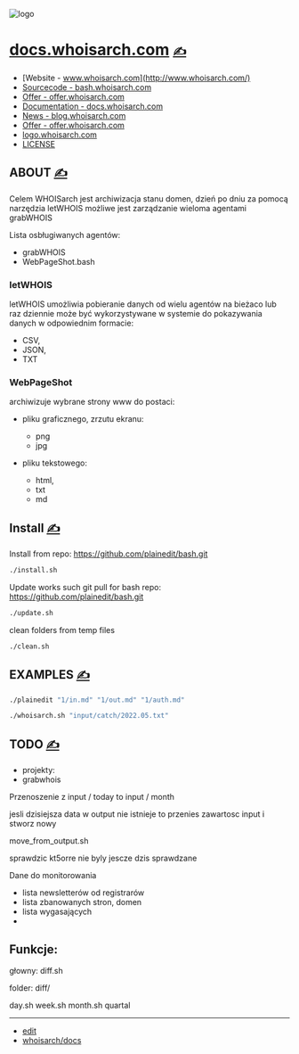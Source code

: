 

![logo](http://logo.whoisarch.com/2/cover.png)

# [docs.whoisarch.com](https://docs.whoisarch.com/) [<span style='font-size:20px;'>&#x270D;</span>](https://github.com/whoisarch/docs/edit/main/DOCS/MENU.md)

+ [Website - www.whoisarch.com](http://www.whoisarch.com/)
+ [Sourcecode - bash.whoisarch.com](http://bash.whoisarch.com/)
+ [Offer - offer.whoisarch.com](http://offer.whoisarch.com/)
+ [Documentation - docs.whoisarch.com](http://docs.whoisarch.com/)
+ [News - blog.whoisarch.com](http://blog.whoisarch.com/)
+ [Offer - offer.whoisarch.com](http://offer.whoisarch.com/)
+ [logo.whoisarch.com](https://logo.whoisarch.com/)
+ [LICENSE](LICENSE)



## ABOUT [<span style='font-size:20px;'>&#x270D;</span>](https://github.com/whoisarch/docs/edit/main/DOCS/ABOUT.md)

Celem WHOISarch jest archiwizacja stanu domen, dzień po dniu
za pomocą narzędzia letWHOIS możliwe jest zarządzanie wieloma agentami grabWHOIS


Lista osbługiwanych agentów:

+ grabWHOIS
+ WebPageShot.bash


### letWHOIS

letWHOIS umożliwia pobieranie danych od wielu agentów na bieżaco lub raz dziennie
może być wykorzystywane w systemie do pokazywania danych w odpowiednim formacie:
+ CSV,
+ JSON,
+ TXT


### WebPageShot

archiwizuje wybrane strony www do postaci:
+ pliku graficznego, zrzutu ekranu:
  + png
  + jpg

+ pliku tekstowego:
  + html,
  + txt
  + md

## Install [<span style='font-size:20px;'>&#x270D;</span>](https://github.com/whoisarch/docs/edit/main/DOCS/INSTALL.md)

Install from repo: https://github.com/plainedit/bash.git
```bash
./install.sh
```

Update works such git pull for bash repo: https://github.com/plainedit/bash.git
```bash
./update.sh
```

clean folders from temp files
```bash
./clean.sh
```



## EXAMPLES [<span style='font-size:20px;'>&#x270D;</span>](https://github.com/whoisarch/docs/edit/main/DOCS/EXAMPLES.md)



```bash
./plainedit "1/in.md" "1/out.md" "1/auth.md"
```

```bash
./whoisarch.sh "input/catch/2022.05.txt"
```




## TODO [<span style='font-size:20px;'>&#x270D;</span>](https://github.com/whoisarch/docs/edit/main/DOCS/TODO.md)

+ projekty:
+ grabwhois

Przenoszenie z input / today  to input / month

jesli dzisiejsza data w output nie istnieje to przenies zawartosc input i stworz nowy

move_from_output.sh


sprawdzic kt5orre nie byly jescze dzis sprawdzane


Dane do monitorowania
+ lista newsletterów od registrarów
+ lista zbanowanych stron, domen
+ lista wygasających
+ 


## Funkcje:
głowny:
diff.sh

folder:
diff/

day.sh
week.sh
month.sh
quartal

---

+ [edit](https://github.com/whoisarch/docs/edit/main/DOCS/README.md)
+ [whoisarch/docs](https://github.com/whoisarch/docs)
